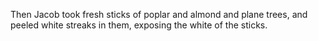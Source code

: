 Then Jacob took fresh sticks of poplar and almond and plane trees, and peeled white streaks in them, exposing the white of the sticks.
